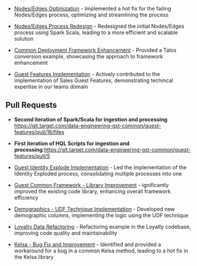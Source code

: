 - [Nodes/Edges Optimization](https://git.target.com/data-engineering-gst-interactions/guest_nodes/pull/17/files) - Implemented a hot fix for the failing Nodes/Edges process,  optimizing and streamlining the process

- [Nodes/Edges Process Redesign](https://git.target.com/data-engineering-gst-interactions/guest_nodes_edges/pull/4/files) - Redesigned the initial Nodes/Edges process using Spark Scala, leading to a more efficient and scalable solution

- [Common Deployment Framework Enhancement](https://git.target.com/data-engineering-gst-interactions/guest_profile_sales/pull/31/files) - Provided a Talos conversion example, showcasing the approach to framework enhancement

- [Guest Features Implementation](https://git.target.com/data-engineering-gst-common/guest-features/pull/16/files) - Actively contributed to the implementation of Sales Guest Features, demonstrating techincal expertise in our teams domain

## Pull Requests
- **Second iteration of Spark/Scala for ingestion and processing** https://git.target.com/data-engineering-gst-common/guest-features/pull/16/files

- **First iteration of HQL Scripts for ingestion and processing**:https://git.target.com/data-engineering-gst-common/guest-features/pull/5

- [Guest Identity Explode Implementation](https://git.target.com/data-engineering-gst-interactions/guest_identity_incremental/pull/127/files) - Led the implementation of the Identity Exploded process, consolidating multiple processes into one

- [Guest Common Framework - Library Improvement](https://git.target.com/data-engineering-gst-common/common-shared/pull/129/files) - ignificantly improved the existing code library, enhancing overall framework efficiency

- [Demographics - UDF Technique Implementation](https://git.target.com/data-engineering-gst-engagement/guest-demographics/pull/136/files) - Developed new demographic columns, implementing the logic using the UDF technique

- [Loyalty Data Refactoring](https://git.target.com/data-engineering-gst-engagement/loyalty-data/pull/373) - Refactoring example in the Loyalty codebase, improving code quality and maintainability

- [Kelsa - Bug Fix and Improvement](https://git.target.com/data-engineering-gst-engagement/loyalty-data/pull/416/files) - Identified and provided a workaround for a bug in a common Kelsa method, leading to a hot fix in the Kelsa library